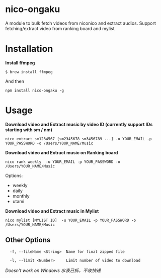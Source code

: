 # nico-ongaku
A module to bulk fetch videos from niconico and extract audios. Support fetching/extract video from ranking board and mylist

Installation
==========

**Install ffmpeg**

```
$ brew install ffmpeg
```

And then

```
npm install nico-ongaku -g
```

Usage
=========

**Download video and Extract music by video ID (currently support IDs starting with sm / nm)**

```
nico extract sm1234567 [sm2345678 sm3456789 ...] -u YOUR_EMAIL -p YOUR_PASSWORD -o /Users/YOUR_NAME/Music
```

**Download video and Extract music on Ranking board**

```
nico rank weekly  -u YOUR_EMAIL -p YOUR_PASSWORD -o /Users/YOUR_NAME/Music
```

Options:
  * weekly
  * daily
  * monthly
  * utami

**Download video and Extract music in Mylist**

```
nico mylist [MYLIST ID]  -u YOUR_EMAIL -p YOUR_PASSWORD -o /Users/YOUR_NAME/Music
```

Other Options
------------

```
  -f, --fileName <String>  Name for final zipped file

  -l, --limit <Number>     Limit number of video to download
```

*Doesn't work on Windows*
*水表已拆，不收快递*
